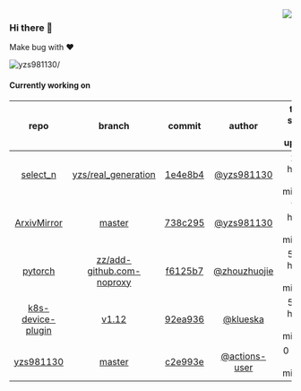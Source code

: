 <img align="right" src="https://github-readme-stats.vercel.app/api?username=yzs981130&show_icons=true&hide_title=true" />

### Hi there 👋


Make bug with ❤️

<p align="left"> <img src=https://komarev.com/ghpvc/?username=yzs981130 alt=yzs981130/> </p>


<!--
**yzs981130/yzs981130** is a ✨ _special_ ✨ repository because its `README.md` (this file) appears on your GitHub profile.

Here are some ideas to get you started:

- 🔭 I’m currently working on ...
- 🌱 I’m currently learning ...
- 👯 I’m looking to collaborate on ...
- 🤔 I’m looking for help with ...
- 💬 Ask me about ...
- 📫 How to reach me: ...
- 😄 Pronouns: ...
- ⚡ Fun fact: ...
-->

#### Currently working on


| repo | branch | commit | author | time since last update | language |
|:---:|:---:|:---:|:---:|:---:|:---:|
| [select_n](https://github.com/Maphsge4/select_n) | [yzs/real_generation](https://github.com/Maphsge4/select_n/tree/yzs/real_generation) |[1e4e8b4](https://github.com/Maphsge4/select_n/commit/1e4e8b4547d5ade4cfb8e6243b0aa712dcb20c54) | [@yzs981130](https://github.com/yzs981130) |229 hours 24 minutes | ![](https://img.shields.io/github/languages/top/Maphsge4/select_n)|
| [ArxivMirror](https://github.com/yzs981130/ArxivMirror) | [master](https://github.com/yzs981130/ArxivMirror/tree/master) |[738c295](https://github.com/yzs981130/ArxivMirror/commit/738c2956b90a169754e2d03fd721ba04906beb00) | [@yzs981130](https://github.com/yzs981130) |710 hours 27 minutes | ![](https://img.shields.io/github/languages/top/yzs981130/ArxivMirror)|
| [pytorch](https://github.com/yzs981130/pytorch) | [zz/add-github.com-noproxy](https://github.com/yzs981130/pytorch/tree/zz/add-github.com-noproxy) |[f6125b7](https://github.com/yzs981130/pytorch/commit/f6125b77a104cf7191d144d2d709ffb97a1ff180) | [@zhouzhuojie](https://github.com/zhouzhuojie) |5203 hours 57 minutes | ![](https://img.shields.io/github/languages/top/yzs981130/pytorch)|
| [k8s-device-plugin](https://github.com/yzs981130/k8s-device-plugin) | [v1.12](https://github.com/yzs981130/k8s-device-plugin/tree/v1.12) |[92ea936](https://github.com/yzs981130/k8s-device-plugin/commit/92ea936a4308c33f10ed7fcd290d3f48757b843f) | [@klueska](https://github.com/klueska) |5468 hours 15 minutes | ![](https://img.shields.io/github/languages/top/yzs981130/k8s-device-plugin)|
| [yzs981130](https://github.com/yzs981130/yzs981130) | [master](https://github.com/yzs981130/yzs981130/tree/master) |[c2e993e](https://github.com/yzs981130/yzs981130/commit/c2e993ec0fbf92298ba53912ff07d251f8a97188) | [@actions-user](https://github.com/actions-user) |0 hours 8 minutes | ![](https://img.shields.io/github/languages/top/yzs981130/yzs981130)|
